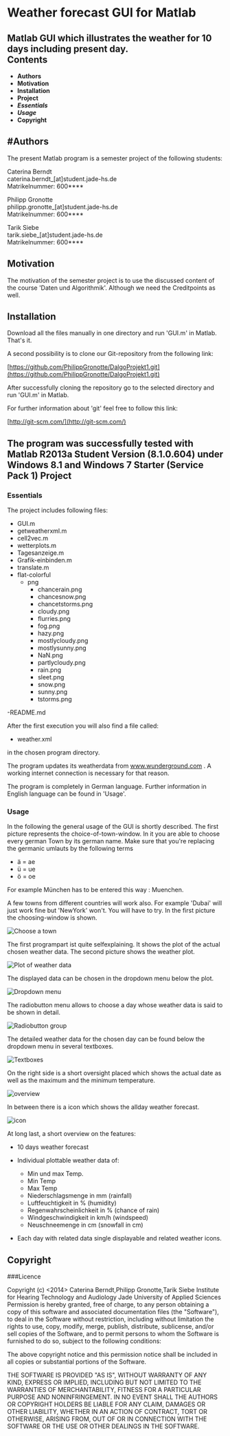 Weather forecast GUI for Matlab
===============================
Matlab GUI which illustrates the weather for 10 days including present day.									
Contents
------------------------------
- **Authors**
- **Motivation**
- **Installation**
- **Project**
 - ***Essentials***
 - ***Usage***
- **Copyright** 


									
#Authors
------------------------------
The present Matlab program is a semester project of the following students:

Caterina Berndt  
caterina.berndt_[at]student.jade-hs.de  
Matrikelnummer: 600****

Philipp Gronotte  
philipp.gronotte_[at]student.jade-hs.de  
Matrikelnummer: 600****  

Tarik Siebe  
tarik.siebe_[at]student.jade-hs.de  
Matrikelnummer: 600****

Motivation
-------------------------------
The motivation of the semester project is to use the discussed content of the course 'Daten und Algorithmik'. Although we need the Creditpoints as well.

Installation
-------------------------------
<p> Download all the files manually in one directory and run 'GUI.m' in Matlab. That's it.</p>

<p>A second possibility is to clone our Git-repository from the following link:</p>

[https://github.com/PhilippGronotte/DalgoProjekt1.git](https://github.com/PhilippGronotte/DalgoProjekt1.git)

  <p>After successfully cloning the repository go to the selected directory and run 'GUI.m' in Matlab.</p>


  <p>For further information about 'git' feel free to follow this link:</p>

  [http://git-scm.com/](http://git-scm.com/)

The program was successfully tested with Matlab R2013a Student Version (8.1.0.604) under Windows 8.1 and Windows 7 Starter (Service Pack 1)
Project
-------------------------------
### Essentials

The project includes following files:

- GUI.m
- getweatherxml.m
- cell2vec.m
- wetterplots.m
- Tagesanzeige.m
- Grafik-einbinden.m
- translate.m
- flat-colorful
   - png 
       - chancerain.png
       - chancesnow.png
       - chancetstorms.png
       - cloudy.png
       - flurries.png
       - fog.png
       - hazy.png
       - mostlycloudy.png
       - mostlysunny.png
       - NaN.png
       - partlycloudy.png
       - rain.png
       - sleet.png
       - snow.png
       - sunny.png
       - tstorms.png
           
-README.md

After the first execution you will also find a file called:

- weather.xml

in the chosen program directory.

The program updates its weatherdata from www.wunderground.com . A working internet connection is necessary for that reason.

The program is completely in German language. Further information in English language can be found in 'Usage'.

### Usage
<p>In the following the general usage of the GUI is shortly described. The first picture represents the choice-of-town-window. In it you are able to choose every german Town by its german name. Make sure that you're replacing the germanic umlauts by the following terms</p>

- ä = ae
- ü = ue
- ö = oe

For example München has to be entered this way : Muenchen.

<p>A few towns from different countries will work also. For example 'Dubai' will just work fine but 'NewYork' won't. You will have to try. In the first picture the choosing-window is shown.</p>

![Choose a town](http://i1295.photobucket.com/albums/b635/Phoenix_Granite/Stadtauswahl_zps207d3c86.jpg)

The first  programpart ist quite selfexplaining. It shows the plot of the actual chosen weather data. The second picture shows the weather plot.

![Plot of weather data](http://i1295.photobucket.com/albums/b635/Phoenix_Granite/guiplot_zpsee53bc6f.jpg)

The displayed data can be chosen in the dropdown menu below the plot.

![Dropdown menu](http://i1295.photobucket.com/albums/b635/Phoenix_Granite/guiplotwahl_zps2f08579c.jpg)

The radiobutton menu allows to choose a day whose weather data is said to be shown in detail.

![Radiobutton group](http://i1295.photobucket.com/albums/b635/Phoenix_Granite/guitag_zps4ab272a3.jpg) 

The detailed weather data for the chosen day can be found below the dropdown menu in several textboxes.

![Textboxes](http://i1295.photobucket.com/albums/b635/Phoenix_Granite/guitageswetter_zps9d9fd461.jpg)

On the right side is a short oversight placed which shows the actual date as well as the maximum and the minimum temperature.

![overview](http://i1295.photobucket.com/albums/b635/Phoenix_Granite/guitagdaten_zps80405d5a.jpg)

In between there is a icon which shows the allday weather forecast.

![icon](http://i1295.photobucket.com/albums/b635/Phoenix_Granite/guiicon_zps69fa6376.jpg)

At long last, a short overview on the features:

- 10 days weather forecast 

- Individual plottable weather data of:
  - Min und max Temp. 
  - Min Temp
  - Max Temp
  - Niederschlagsmenge in mm (rainfall)
  - Luftfeuchtigkeit in % (humidity)
  - Regenwahrscheinlichkeit in % (chance of rain)
  - Windgeschwindigkeit in km/h (windspeed)
  - Neuschneemenge in cm (snowfall in cm)

- Each day with related data single displayable and related weather icons. 

Copyright
---------------------------------

###Licence 

Copyright (c) <2014> Caterina Berndt,Philipp Gronotte,Tarik Siebe
Institute for Hearing Technology and Audiology
Jade University of Applied Sciences 
Permission is hereby granted, free of charge, to any person obtaining 
a copy of this software and associated documentation files 
(the "Software"), to deal in the Software without restriction, including 
without limitation the rights to use, copy, modify, merge, publish, 
distribute, sublicense, and/or sell copies of the Software, and to
permit persons to whom the Software is furnished to do so, subject
to the following conditions:

The above copyright notice and this permission notice shall be included 
in all copies or substantial portions of the Software.


THE SOFTWARE IS PROVIDED "AS IS", WITHOUT WARRANTY OF ANY KIND, 
EXPRESS OR IMPLIED, INCLUDING BUT NOT LIMITED TO THE WARRANTIES 
OF MERCHANTABILITY, FITNESS FOR A PARTICULAR PURPOSE AND NONINFRINGEMENT. 
IN NO EVENT SHALL THE AUTHORS OR COPYRIGHT HOLDERS BE LIABLE FOR ANY 
CLAIM, DAMAGES OR OTHER LIABILITY, WHETHER IN AN ACTION OF CONTRACT, 
TORT OR OTHERWISE, ARISING FROM, OUT OF OR IN CONNECTION WITH THE 
SOFTWARE OR THE USE OR OTHER DEALINGS IN THE SOFTWARE.
